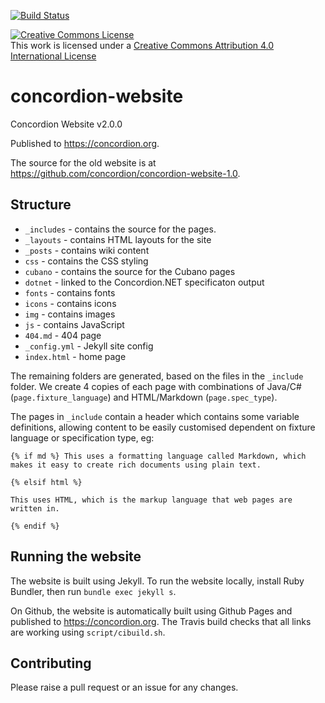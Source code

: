 [![Build Status](https://travis-ci.com/concordion/concordion-website.svg?branch=gh-pages)](https://travis-ci.com/concordion/concordion-website)

<a rel="license" href="http://creativecommons.org/licenses/by/4.0/"><img alt="Creative Commons License" style="border-width:0" src="https://i.creativecommons.org/l/by/4.0/88x31.png" /></a><br />This work is licensed under a <a rel="license" href="http://creativecommons.org/licenses/by/4.0/">Creative Commons Attribution 4.0 International License</a>

# concordion-website
Concordion Website v2.0.0

Published to https://concordion.org.

The source for the old website is at https://github.com/concordion/concordion-website-1.0.

## Structure

* `_includes` - contains the source for the pages.
* `_layouts` - contains HTML layouts for the site
* `_posts` - contains wiki content
* `css` - contains the CSS styling
* `cubano` - contains the source for the Cubano pages
* `dotnet` - linked to the Concordion.NET specificaton output
* `fonts` - contains fonts
* `icons` - contains icons
* `img` - contains images
* `js` - contains JavaScript
* `404.md` - 404 page
* `_config.yml` - Jekyll site config
* `index.html` - home page

The remaining folders are generated, based on the files in the `_include` folder. We create 4 copies of each page with combinations of Java/C# (`page.fixture_language`) and HTML/Markdown (`page.spec_type`).

The pages in `_include` contain a header which contains some variable definitions, allowing content to be easily customised dependent on fixture language or specification type, eg:
```
{% if md %} This uses a formatting language called Markdown, which makes it easy to create rich documents using plain text.

{% elsif html %}

This uses HTML, which is the markup language that web pages are written in. 

{% endif %}
```

## Running the website
The website is built using Jekyll. To run the website locally, install Ruby Bundler, then run `bundle exec jekyll s`.

On Github, the website is automatically built using Github Pages and published to https://concordion.org. The Travis build checks that all links are working using `script/cibuild.sh`.

## Contributing
Please raise a pull request or an issue for any changes.
